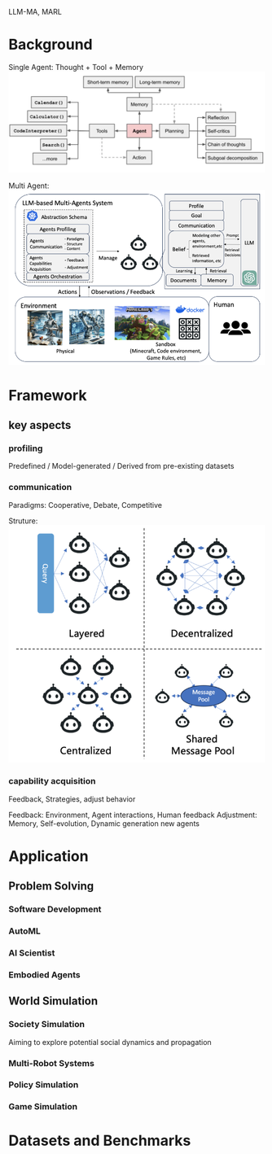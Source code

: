 LLM-MA, MARL

# Background

Single Agent: Thought + Tool + Memory
![single_agent](./_imgs/single_agent.webp)


Multi Agent: ![architecture](./_imgs/architecure_llm_ma.png)


# Framework

## key aspects


### profiling

Predefined / Model-generated / Derived from pre-existing datasets

### communication

Paradigms:
Cooperative, Debate, Competitive

Struture:
![structure](./_imgs/ma_structure.png)


### capability acquisition
Feedback, Strategies, adjust behavior

Feedback: Environment, Agent interactions, Human feedback
Adjustment: Memory, Self-evolution, Dynamic generation new agents





# Application

## Problem Solving


### Software Development

### AutoML

### AI Scientist

### Embodied Agents



## World Simulation


### Society Simulation
Aiming to explore potential social dynamics and propagation

### Multi-Robot Systems


### Policy Simulation

### Game Simulation



# Datasets and Benchmarks

